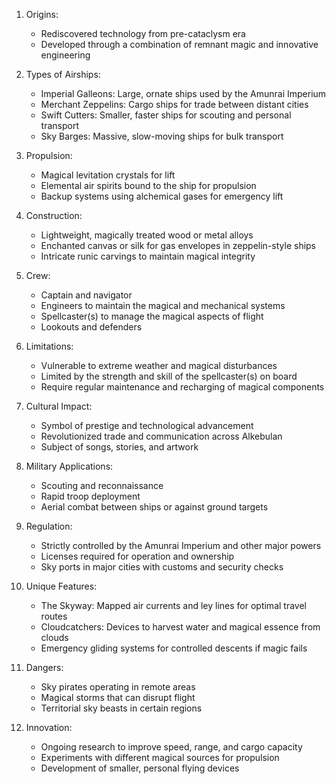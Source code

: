 1. Origins:
   - Rediscovered technology from pre-cataclysm era
   - Developed through a combination of remnant magic and innovative engineering

2. Types of Airships:
   - Imperial Galleons: Large, ornate ships used by the Amunrai Imperium
   - Merchant Zeppelins: Cargo ships for trade between distant cities
   - Swift Cutters: Smaller, faster ships for scouting and personal transport
   - Sky Barges: Massive, slow-moving ships for bulk transport

3. Propulsion:
   - Magical levitation crystals for lift
   - Elemental air spirits bound to the ship for propulsion
   - Backup systems using alchemical gases for emergency lift

4. Construction:
   - Lightweight, magically treated wood or metal alloys
   - Enchanted canvas or silk for gas envelopes in zeppelin-style ships
   - Intricate runic carvings to maintain magical integrity

5. Crew:
   - Captain and navigator
   - Engineers to maintain the magical and mechanical systems
   - Spellcaster(s) to manage the magical aspects of flight
   - Lookouts and defenders

6. Limitations:
   - Vulnerable to extreme weather and magical disturbances
   - Limited by the strength and skill of the spellcaster(s) on board
   - Require regular maintenance and recharging of magical components

7. Cultural Impact:
   - Symbol of prestige and technological advancement
   - Revolutionized trade and communication across Alkebulan
   - Subject of songs, stories, and artwork

8. Military Applications:
   - Scouting and reconnaissance
   - Rapid troop deployment
   - Aerial combat between ships or against ground targets

9. Regulation:
   - Strictly controlled by the Amunrai Imperium and other major powers
   - Licenses required for operation and ownership
   - Sky ports in major cities with customs and security checks

10. Unique Features:
    - The Skyway: Mapped air currents and ley lines for optimal travel routes
    - Cloudcatchers: Devices to harvest water and magical essence from clouds
    - Emergency gliding systems for controlled descents if magic fails

11. Dangers:
    - Sky pirates operating in remote areas
    - Magical storms that can disrupt flight
    - Territorial sky beasts in certain regions

12. Innovation:
    - Ongoing research to improve speed, range, and cargo capacity
    - Experiments with different magical sources for propulsion
    - Development of smaller, personal flying devices